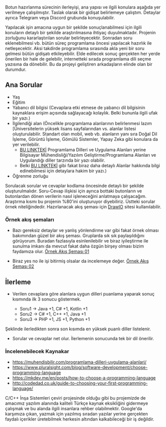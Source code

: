 Botun hazırlanma sürecinin ilerleyişi, ana yapısı ve ilgili konulara aşağıda yer verilmeye çalışılmıştır. Taslak olarak bir gidişat belirlemeye çalıştım. Detaylar ayrıca Telegram veya Discord grubunda konuşulabilir.

Yapılacak işin amacına uygun bir şekilde sonuçlanabilmesi için ilgili konuların detaylı bir şekilde araştırılmasına ihtiyaç duyulmaktadır. Projenin zorluğunu kararlaştırılan sorular belirleyecektir. Sonradan soru eklenebilmesi vb. bütün süreç programlama öncesi yapılacak hazırlık ile netleşecektir. Aksi takdirde programlama sırasında akla yeni bir soru gelmesi bütün gidişatı etkileyebilir. Elde edilecek sonuç gerçekten her yerde önerilen bir hale de gelebilir, internetteki sırada programlama dili seçme yazısına da dönebilir. Bu da projeyi geliştiren arkadaşların elinde olan bir durumdur.

## Ana Sorular

* Yaş
* Eğitim  
* Yabancı dil bilgisi (Cevaplara etki etmese de yabancı dil bilgisinin kaynaklara erişim açısında sağlayacağı kolaylık. Belki bununla ilgili ufak bir yazı.)
* İlgilendiği alan (Öncelikle programlama alanlarının belirlenmesi lazım [Üniversitelerin yüksek lisans sayfalarından vs. alanlar listesi oluşturulabilir. Standart olan mobil, web vb. alanların yanı sıra Doğal Dil İşleme, Görüntü İşleme, Gömülü Sistemler, Yapay Zeka gibi konulara da yer verilebilir.
	* [BU LINKTEKİ](https://muhendisbilir.com/programlama-dilleri-uygulama-alanlari/) Programlama Dilleri ve Uygulama Alanları yerine Bilgisayar Mühendisliği/Yazılım Geliştirme/Programlama Alanları ve Uygulandığı diller tarzında bir yazı olabilir.
	* Belki [BU LINKTEKİ](https://www.northeastern.edu/graduate/blog/computer-science-specializations/) gibi fakat biraz daha detaylı Alanlar hakkında bilgi edinebilmesi için detaylara hakim bir yazı.)
* Öğrenme zorluğu

Sorulacak sorular ve cevaplar kodlama öncesinde detaylı bir şekilde oluşturulmalıdır. Soru-Cevap ilişkisi için ayrıca bottaki butonların ve butonlardan dönen verilerin nasıl işleneceğini anlatmaya çalışacağım. Araştırma kısmı bu projenin %80'ini oluşturuyor diyebiliriz. Üstteki sorular örnek niteliğindedir. Hazırlanacak akış şeması için [DrawIO](https://draw.io) sitesi kullanılabilir.

### Örnek akış şemaları

* Bazı gereksiz detaylar ve yanlış yönlendirme var gibi fakat örnek olması bakımından güzel bir akış şeması. Gruplarda sık sık paylaşıldığını görüyorum. Buradan fazlasıyla esinlenilebilir ve biraz iyileştirme ile sunulma imkanı da mevcut fakat daha özgün birşey olması bizim faydamıza olur.
[Örnek Akış Şeması 01](https://www.dailyinfographic.com/wp-content/uploads/2015/06/OBHEr1J.png)

* Biraz yes no ile işi bitirmiş olsalar da incelemeye değer.
[Örnek Akış Şeması 02](https://3.bp.blogspot.com/-Sf5SOggz8Ko/V2YK02TIFQI/AAAAAAAAM7Y/EDbEZ5vM8-gX4OI5w4sNGVk8V9ayKgYqACLcB/s1600/screen05.png)

## İlerleme
* Verilen cevaplara göre alanlara uygun dilleri puanlama yaparak sonuç kısmında ilk 3 sonucu göstermek.

	* Soru1 -> Java +1, C# +1, Kotlin +1
	* Soru2 -> C# +1, C++ +1, Java +1
	* Soru3 -> PHP +1, JS +1, Python +1

Şeklinde ilerledikten sonra son kısımda en yüksek puanlı diller listelenir.

* Sorular ve cevaplar net olur. İlerlemenin sonucunda tek bir dil önerilir.


### İncelenebilecek Kaynakar
* https://muhendisbilir.com/programlama-dilleri-uygulama-alanlari/
* https://www.pluralsight.com/blog/software-development/choose-programming-language
* https://mkdev.me/en/posts/how-to-choose-a-programming-language
* http://codedad.co.uk/guide-to-choosing-your-first-programming-language/

C/C++ İnşa Sistemleri çeviri projesinde olduğu gibi bu projemizde de amacımız yazılım alanında kaliteli Türkçe kaynak eksikliğini gidermeye çalışmak ve bu alanda ilgili insanlara rehber olabilmektir. Google'da karşımıza çıkan, yazmak için yazılmış sıradan yazılar yerine gerçekten faydalı içerikler üretebilmek herkesin altından kalkabileceği bir iş değildir. 
